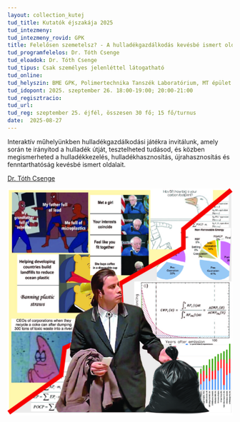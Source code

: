 ```yaml
---
layout: collection_kutej
tud_title: Kutatók éjszakája 2025
tud_intezmeny: 
tud_intezmeny_rovid: GPK
title: Felelősen szemetelsz? - A hulladékgazdálkodás kevésbé ismert oldala
tud_programfelelos: Dr. Tóth Csenge
tud_eloadok: Dr. Tóth Csenge
tud_tipus: Csak személyes jelenléttel látogatható
tud_online: 
tud_helyszin: BME GPK, Polimertechnika Tanszék Laboratórium, MT épület Bertalan L. utca felőli bejárat
tud_idopont: 2025. szeptember 26. 18:00-19:00; 20:00-21:00
tud_regisztracio: 
tud_url: 
tud_reg: szeptember 25. éjfél, összesen 30 fő; 15 fő/turnus
date:  2025-08-27
---
```


Interaktív műhelyünkben hulladékgazdálkodási játékra invitálunk, amely során te irányítod a hulladék útját, tesztelheted tudásod, és közben megismerheted a hulladékkezelés, hulladékhasznosítás, újrahasznosítás és fenntarthatóság kevésbé ismert oldalait.

[Dr. Tóth Csenge](https://tudprog.bme.hu/kutatok_ejszakaja/profilok/toth_csenge)

![Felelősen szemetelsz? - A hulladékgazdálkodás kevésbé ismert oldala](../2025/images/felelosen-szemetelsz-a-hulladekgazdalkodas-kevesbe-ismert-oldala.jpg)
